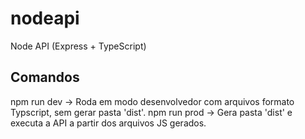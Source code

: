 # nodeapi
Node API (Express + TypeScript)

## Comandos
npm run dev  -> Roda em modo desenvolvedor com arquivos formato Typscript, sem gerar pasta 'dist'.
npm run prod -> Gera pasta 'dist' e executa a API a partir dos arquivos JS gerados.

